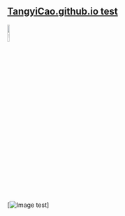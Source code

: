 ## [TangyiCao.github.io test](https://tangyicao.github.io/)
<div align=left>
<img src="http://tangyicao.github.io/imgs/test.jpg" title="曹唐毅" width = 10%/>
</div>

[![Image test](https://z3.ax1x.com/2021/04/23/cO2JKg.jpg)]
